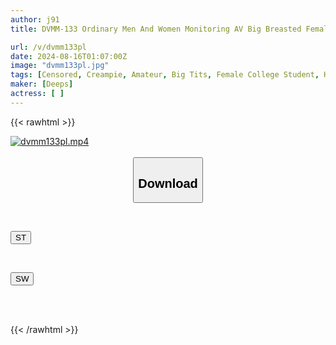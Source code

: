 ```yaml
---
author: j91
title: DVMM-133 Ordinary Men And Women Monitoring AV Big Breasted Female College Student! Can You Wash Your Dick In The Men's Bath With Just A Towel? 4 Surrounded By Male Customers' Fully Erect Dicks, She Shyly Strokes, Sucks, And Pulls Out Semen! Her Pussy Gets Hot From The Extreme Mission And She Has Sweaty Creampie Sex! Total Of 22 Shots

url: /v/dvmm133pl
date: 2024-08-16T01:07:00Z
image: "dvmm133pl.jpg"
tags: [Censored, Creampie, Amateur, Big Tits, Female College Student, Hot Spring	]
maker: [Deeps]
actress: [ ]
---
```



{{< rawhtml >}}

<div class="video" data-videoid="ygrk6e4WG2H1LVR">
    <a href="javascript:;">
        <img src="/v/dvmm133pl/dvmm133pl.jpg" width="WIDTH" height="HEIGHT" alt="dvmm133pl.mp4" loading="lazy">
    </a>
</div>

<script type="text/javascript" src="https://j91.asia/asset/on-demand-st.js"></script>

<br>
  <link rel="stylesheet" href="https://j91.asia/asset/bs5.css">
  
  <center>
  <button class="btn btn-primary" type="button" data-bs-toggle="collapse" data-bs-target=".multi-collapse" aria-expanded="false" aria-controls="multiCollapseExample1 multiCollapseExample2"><h2>Download</h2></button></center>
</p>
<div class="row">
  <div class="col">
    <div class="collapse multi-collapse" id="multiCollapseExample1">
      <div class="card card-body">
	      	      <br>
<div class="buttons">  
<p><a href="/v/dvmm133pl/st.html" target="_blank"><button class="btn-hover color-3"><i class="fa fa-download"></i> ST</button></a></p></div>
    </div>
  </div>
</div>
  <div class="col">
    <div class="collapse multi-collapse" id="multiCollapseExample2">
      <div class="card card-body">
	      <br>
<div class="buttons">
<p><a href="/v/dvmm133pl/sw.html" target="_blank"><button class="btn-hover color-2"><i class="fa fa-download"></i> SW</button></a></p></div>
<br><br>
      </div>
    </div>
  </div>
</div>

{{< /rawhtml >}}